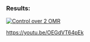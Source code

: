 ### Results:
[![Control over 2 OMR](https://img.youtube.com/vi/OEGdVT64pEk/0.jpg)](https://www.youtube.com/watch?v=OEGdVT64pEk)

https://youtu.be/OEGdVT64pEk